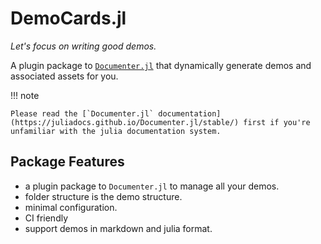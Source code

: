 # DemoCards.jl

_Let's focus on writing good demos._

A plugin package to [`Documenter.jl`](https://github.com/JuliaDocs/Documenter.jl) that dynamically
generate demos and associated assets for you.


!!! note

    Please read the [`Documenter.jl` documentation](https://juliadocs.github.io/Documenter.jl/stable/) first if you're unfamiliar with the julia documentation system.


## Package Features

* a plugin package to `Documenter.jl` to manage all your demos.
* folder structure is the demo structure.
* minimal configuration.
* CI friendly
* support demos in markdown and julia format.

